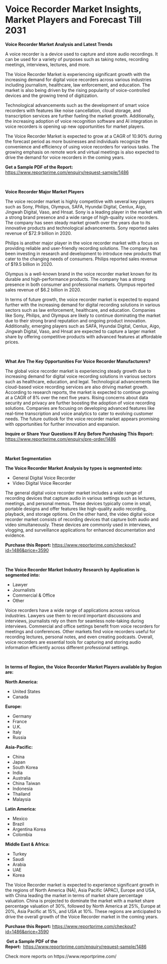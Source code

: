 <p><h1>Voice Recorder Market Insights, Market Players and Forecast Till 2031</h1></p><p><strong>Voice Recorder Market Analysis and Latest Trends</strong></p>
<p><p>A voice recorder is a device used to capture and store audio recordings. It can be used for a variety of purposes such as taking notes, recording meetings, interviews, lectures, and more.</p><p>The Voice Recorder Market is experiencing significant growth with the increasing demand for digital voice recorders across various industries including journalism, healthcare, law enforcement, and education. The market is also being driven by the rising popularity of voice-controlled devices and the growing trend of digitization.</p><p>Technological advancements such as the development of smart voice recorders with features like noise cancellation, cloud storage, and transcription services are further fueling the market growth. Additionally, the increasing adoption of voice recognition software and AI integration in voice recorders is opening up new opportunities for market players.</p><p>The Voice Recorder Market is expected to grow at a CAGR of 10.90% during the forecast period as more businesses and individuals recognize the convenience and efficiency of using voice recorders for various tasks. The growing emphasis on remote work and virtual meetings is also expected to drive the demand for voice recorders in the coming years.</p></p>
<p><strong>Get a Sample PDF of the Report:&nbsp;</strong> <a href="https://www.reportprime.com/enquiry/request-sample/1486">https://www.reportprime.com/enquiry/request-sample/1486</a></p>
<p>&nbsp;</p>
<p><strong>Voice Recorder Major Market Players</strong></p>
<p><p>The voice recorder market is highly competitive with several key players such as Sony, Philips, Olympus, SAFA, Hyundai Digital, Cenlux, Aigo, Jingwah Digital, Vaso, and Hnsat. Sony is a leading player in the market with a strong brand presence and a wide range of high-quality voice recorders. The company has seen steady market growth over the years due to its innovative products and technological advancements. Sony reported sales revenue of $72.9 billion in 2020.</p><p>Philips is another major player in the voice recorder market with a focus on providing reliable and user-friendly recording solutions. The company has been investing in research and development to introduce new products that cater to the changing needs of consumers. Philips reported sales revenue of $19.5 billion in 2020.</p><p>Olympus is a well-known brand in the voice recorder market known for its durable and high-performance products. The company has a strong presence in both consumer and professional markets. Olympus reported sales revenue of $6.2 billion in 2020.</p><p>In terms of future growth, the voice recorder market is expected to expand further with the increasing demand for digital recording solutions in various sectors such as law enforcement, healthcare, and education. Companies like Sony, Philips, and Olympus are likely to continue dominating the market due to their strong brand reputation and ongoing product innovation. Additionally, emerging players such as SAFA, Hyundai Digital, Cenlux, Aigo, Jingwah Digital, Vaso, and Hnsat are expected to capture a larger market share by offering competitive products with advanced features at affordable prices.</p></p>
<p>&nbsp;</p>
<p><strong>What Are The Key Opportunities For Voice Recorder Manufacturers?</strong></p>
<p><p>The global voice recorder market is experiencing steady growth due to increasing demand for digital voice recording solutions in various sectors such as healthcare, education, and legal. Technological advancements like cloud-based voice recording services are also driving market growth. According to research reports, the market is expected to continue growing at a CAGR of 8% over the next five years. Rising concerns about data security and privacy are further boosting the adoption of voice recording solutions. Companies are focusing on developing advanced features like real-time transcription and voice analytics to cater to evolving customer needs. The future outlook for the voice recorder market appears promising with opportunities for further innovation and expansion.</p></p>
<p><strong>Inquire or Share Your Questions If Any Before Purchasing This Report:</strong> <a href="https://www.reportprime.com/enquiry/pre-order/1486">https://www.reportprime.com/enquiry/pre-order/1486</a></p>
<p>&nbsp;</p>
<p><strong>Market Segmentation</strong></p>
<p><strong>The Voice Recorder Market Analysis by types is segmented into:</strong></p>
<p><ul><li>General Digital Voice Recorder</li><li>Video Digital Voice Recorder</li></ul></p>
<p><p>The general digital voice recorder market includes a wide range of recording devices that capture audio in various settings such as lectures, meetings, and personal memos. These devices typically come in small, portable designs and offer features like high-quality audio recording, playback, and storage options. On the other hand, the video digital voice recorder market consists of recording devices that capture both audio and video simultaneously. These devices are commonly used in interviews, vlogging, and surveillance applications for enhanced documentation and evidence.</p></p>
<p><strong>Purchase this Report:&nbsp;</strong><a href="https://www.reportprime.com/checkout?id=1486&price=3590">https://www.reportprime.com/checkout?id=1486&price=3590</a></p>
<p>&nbsp;</p>
<p><strong>The Voice Recorder Market Industry Research by Application is segmented into:</strong></p>
<p><ul><li>Lawyer</li><li>Journalists</li><li>Commercial & Office</li><li>Other</li></ul></p>
<p><p>Voice recorders have a wide range of applications across various industries. Lawyers use them to record important discussions and interviews, journalists rely on them for seamless note-taking during interviews. Commercial and office settings benefit from voice recorders for meetings and conferences. Other markets find voice recorders useful for recording lectures, personal notes, and even creating podcasts. Overall, voice recorders are essential tools for capturing and storing audio information efficiently across different professional settings.</p></p>
<p>&nbsp;</p>
<p><strong>In terms of Region, the Voice Recorder Market Players available by Region are:</strong></p>
<p>
    <p> <strong> North America: </strong>
        <ul>
            <li>United States</li>
            <li>Canada</li>
        </ul>
        </p> 
    <p> <strong> Europe: </strong>
        <ul>
            <li>Germany</li>
            <li>France</li>
            <li>U.K.</li>
            <li>Italy</li>
            <li>Russia</li>
        </ul>
        </p> 
    <p> <strong> Asia-Pacific: </strong>
        <ul>
            <li>China</li>
            <li>Japan</li>
            <li>South Korea</li>
            <li>India</li>
            <li>Australia</li>
            <li>China Taiwan</li>
            <li>Indonesia</li>
            <li>Thailand</li>
            <li>Malaysia</li>
        </ul>
        </p> 
    <p> <strong> Latin America: </strong>
        <ul>
            <li>Mexico</li>
            <li>Brazil</li>
            <li>Argentina Korea</li>
            <li>Colombia</li>
        </ul>
        </p> 
    <p> <strong> Middle East & Africa: </strong>
        <ul>
            <li>Turkey</li>
            <li>Saudi</li>
            <li>Arabia</li>
            <li>UAE</li>
            <li>Korea</li>
        </ul>
    </p>
    </p>
<p><p>The Voice Recorder market is expected to experience significant growth in the regions of North America (NA), Asia Pacific (APAC), Europe and USA, with China leading the market in terms of market share percentage valuation. China is projected to dominate the market with a market share percentage valuation of 30%, followed by North America at 25%, Europe at 20%, Asia Pacific at 15%, and USA at 10%. These regions are anticipated to drive the overall growth of the Voice Recorder market in the coming years.</p></p>
<p><strong>Purchase this Report: </strong><a href="https://www.reportprime.com/checkout?id=1486&price=3590">https://www.reportprime.com/checkout?id=1486&price=3590</a></p>
<p>&nbsp;<strong>Get a Sample PDF of the Report:&nbsp;&nbsp;</strong><a href="https://www.reportprime.com/enquiry/request-sample/1486">https://www.reportprime.com/enquiry/request-sample/1486</a></p>
<p><strong></strong></p>
<p>Check more reports on https://www.reportprime.com/</p>